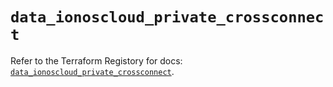 # `data_ionoscloud_private_crossconnect`

Refer to the Terraform Registory for docs: [`data_ionoscloud_private_crossconnect`](https://www.terraform.io/docs/providers/ionoscloud/d/private_crossconnect).
